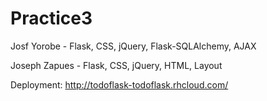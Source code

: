 # Practice3

Josf Yorobe - Flask, CSS, jQuery, Flask-SQLAlchemy, AJAX

Joseph Zapues - Flask, CSS, jQuery, HTML, Layout



Deployment: http://todoflask-todoflask.rhcloud.com/
